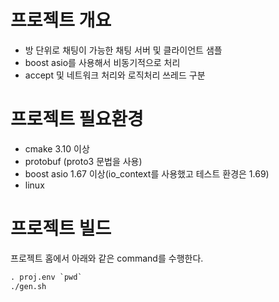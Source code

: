 # 프로젝트 개요
* 방 단위로 채팅이 가능한 채팅 서버 및 클라이언트 샘플
* boost asio를 사용해서 비동기적으로 처리
* accept 및 네트워크 처리와 로직처리 쓰레드 구분

# 프로젝트 필요환경
* cmake 3.10 이상
* protobuf (proto3 문법을 사용)
* boost asio 1.67 이상(io_context를 사용했고 테스트 환경은 1.69)
* linux
# 프로젝트 빌드

프로젝트 홈에서 아래와 같은 command를 수행한다.

```cmd
. proj.env `pwd`
./gen.sh
```


